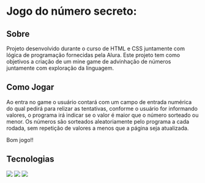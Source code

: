 <h1>Jogo do número secreto:</h1>

<h2>Sobre</h2>
<p>Projeto desenvolvido durante o curso de HTML e CSS juntamente com lógica de programação fornecidas pela Alura. Este projeto tem como objetivos a criação de
  um mine game de advinhação de números juntamente com exploração da linguagem.</p>

## Como Jogar
  Ao entra no game o usuário contará com um campo de entrada numérica do qual pedirá para relizar as tentativas, conforme o usuário for informando valores, o programa irá indicar se o valor é 
  maior que o número sorteado ou menor. Os números são sorteados aleatoriamente pelo programa a cada rodada, sem repetição de valores a menos que a página seja atualizada. 

  Bom jogo!!

## Tecnologias
<div>
  <img src="https://img.shields.io/badge/HTML-239120?style=for-the-badge&logo=html5&logoColor=white">
  <img src="https://img.shields.io/badge/CSS-239120?style=for-the-badge&logo=css3&logoColor=white">
    <img src="https://img.shields.io/badge/JavaScript-F7DF1E?style=for-the-badge&logo=javascript&logoColor=white">

</div>
